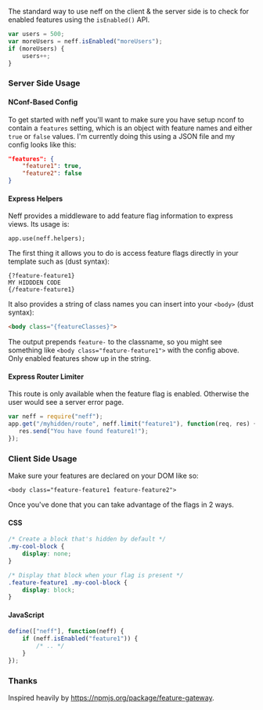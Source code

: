 The standard way to use neff on the client & the server side is to check for enabled features using the `isEnabled()` API.

```javascript
var users = 500;
var moreUsers = neff.isEnabled("moreUsers");
if (moreUsers) {
    users++;
}
```

### Server Side Usage

#### NConf-Based Config

To get started with neff you'll want to make sure you have setup nconf to contain a `features` setting, which is an object with feature names and either `true` or `false` values. I'm currently doing this using a JSON file and my config looks like this:

```json
"features": {
    "feature1": true,
    "feature2": false
}
```

#### Express Helpers

Neff provides a middleware to add feature flag information to express views. Its usage is:

```
app.use(neff.helpers);
```

The first thing it allows you to do is access feature flags directly in your template such as (dust syntax):

```
{?feature-feature1}
MY HIDDDEN CODE
{/feature-feature1}

```

It also provides a string of class names you can insert into your `<body>` (dust syntax):

```html
<body class="{featureClasses}">
```

The output prepends `feature-` to the classname, so you might see something like `<body class="feature-feature1">` with the config above. Only enabled features show up in the string.

#### Express Router Limiter


This route is only available when the feature flag is enabled. Otherwise the user would see a server error page.

```javascript
var neff = require("neff");
app.get("/myhidden/route", neff.limit("feature1"), function(req, res) {
   res.send("You have found feature1!");
});
```

### Client Side Usage


Make sure your features are declared on your DOM like so:

```
<body class="feature-feature1 feature-feature2">
```

Once you've done that you can take advantage of the flags in 2 ways.


#### CSS

```css
/* Create a block that's hidden by default */
.my-cool-block {
	display: none;
}

/* Display that block when your flag is present */
.feature-feature1 .my-cool-block {
	display: block;
}
```

#### JavaScript

```javascript
define(["neff"], function(neff) {
	if (neff.isEnabled("feature1")) {
		/* .. */
	}
});
```

### Thanks

Inspired heavily by https://npmjs.org/package/feature-gateway.

